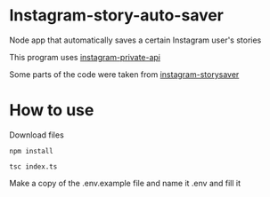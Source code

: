 # Instagram-story-auto-saver
Node app that automatically saves a certain Instagram user's stories

This program uses [instagram-private-api](https://github.com/dilame/instagram-private-api)

Some parts of the code were taken from [instagram-storysaver](https://github.com/Zipdox/instagram-storysaver)


# How to use
Download files

`` npm install ``

`` tsc index.ts ``

Make a copy of the .env.example file and name it .env and fill it
